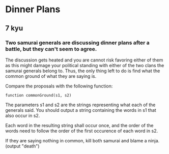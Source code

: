 # Dinner Plans
## 7 kyu

### Two samurai generals are discussing dinner plans after a battle, but they can't seem to agree.

The discussion gets heated and you are cannot risk favoring either of them as this might damage your political standing with either of the two clans the samurai generals belong to. Thus, the only thing left to do is find what the common ground of what they are saying is.

Compare the proposals with the following function:
```
function commonGround(s1, s2)
```

The parameters s1 and s2 are the strings representing what each of the generals said. You should output a string containing the words in s1 that also occur in s2.

Each word in the resulting string shall occur once, and the order of the words need to follow the order of the first occurence of each word in s2.

If they are saying nothing in common, kill both samurai and blame a ninja. (output "death")
